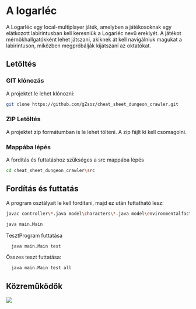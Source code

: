 # A logarléc

A Logarléc egy local-multiplayer játék, amelyben a játékosoknak egy elátkozott labirintusban kell keresniük a Logarléc nevű ereklyét. A játékot mérnökhallgatókként lehet játszani, akiknek át kell navigálniuk magukat a labirintuson, miközben megpróbálják kijátszani az oktatókat.

## Letöltés
### GIT klónozás
A projektet le lehet klónozni:
```bash
git clone https://github.com/gZsoz/cheat_sheet_dungeon_crawler.git
```
### ZIP Letöltés
A projektet zip formátumban is le lehet tölteni. A zip fájlt ki kell csomagolni.

### Mappába lépés
A fordítás és futtatáshoz szükséges a src mappába lépés
```bash
cd cheat_sheet_dungeon_crawler\src
```

## Fordítás és futtatás
A program osztályait le kell fordítani, majd ez után futtatható lesz:
```bash
javac controller\*.java model\characters\*.java model\environmentalfactors\*.java model\items\*.java model\items\decayingitems\*.java model\items\numberofusesitems\*.java model\items\specialitems\*.java model\map\*.java model\modelupdate\*.java view\utils\*.java view\viewcharacters\*.java view\viewenvironmentalfactors\*.java view\viewitems\*.java view\viewitems\viewdecayingitems\*.java view\viewitems\viewnumberofusesitems\*.java view\viewitems\viewspecialitems\*.java view\viewmap\*.java main\*.java

java main.Main
```
TesztProgram futtatása
```bash
  java main.Main test
```
Összes teszt futtatása:
```bash
  java main.Main test all
  ```

## Közreműködők
<a href="https://github.com/gZsoz/cheat_sheet_dungeon_crawler/graphs/contributors">
  <img src="https://contrib.rocks/image?repo=gZsoz/cheat_sheet_dungeon_crawler" />
</a>
